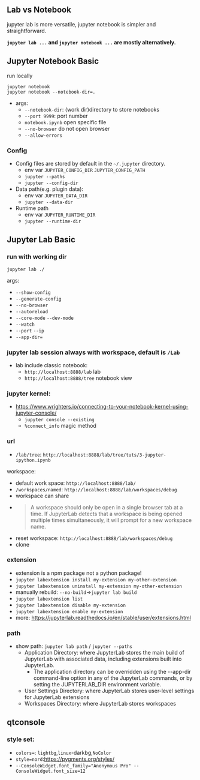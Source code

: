 ## Lab vs Notebook

jupyter lab is more versatile, jupyter notebook is simpler and straightforward.

**`jupyter lab ...` and `jupyter notebook ...` are mostly alternatively.**

## Jupyter Notebook Basic

run locally

```
jupyter notebook 
jupyter notebook --notebook-dir=.
```

* args:
    * `--notebook-dir`: (work dir)directory to store notebooks
    * `--port 9999`: port number
    * `notebook.ipynb` open specific file
    * `--no-browser` do not open browser
    * `--allow-errors`

### Config

* Config files are stored by default in the `~/.jupyter` directory.
    * env var `JUPYTER_CONFIG_DIR` `JUPYTER_CONFIG_PATH`
    * `jupyter --paths`
    * `jupyter --config-dir`
* Data path(e.g. plugin data):
    * env var `JUPYTER_DATA_DIR`
    * `jupyter --data-dir`
* Runtime path
    * env var `JUPYTER_RUNTIME_DIR`
    * `jupyter --runtime-dir`

## Jupyter Lab Basic

### run with working dir

```
jupyter lab ./
```

args:

* `--show-config`
* `--generate-config`
* `--no-browser`
* `--autoreload`
* `--core-mode` `--dev-mode`
* `--watch`
* `--port` `--ip`
* `--app-dir=`

### jupyter lab session always with workspace, default is `/Lab`

* lab include classic notebook:
    * `http://localhost:8888/lab` lab
    * `http://localhost:8888/tree` notebook view

### jupyter kernel:

* https://www.wrighters.io/connecting-to-your-notebook-kernel-using-jupyter-console/
    * `jupyter console --existing`
    * `%connect_info` magic method

### url

* `/lab/tree`: `http://localhost:8888/lab/tree/tuts/3-jupyter-ipython.ipynb`

workspace:

* default work space: `http://localhost:8888/lab/`
* `/workspaces/named`: `http://localhost:8888/lab/workspaces/debug`
* workspace can share
* > A workspace should only be open in a single browser tab at a time. If JupyterLab detects that a workspace is being
  opened multiple times simultaneously, it will prompt for a new workspace name.
* reset workspace: `http://localhost:8888/lab/workspaces/debug`
* clone

### extension

* extension is a npm package not a python package!
* `jupyter labextension install my-extension my-other-extension`
* `jupyter labextension uninstall my-extension my-other-extension`
* manually rebuild: `--no-build`->`jupyter lab build`
* `jupyter labextension list`
* `jupyter labextension disable my-extension`
* `jupyter labextension enable my-extension`
* more: https://jupyterlab.readthedocs.io/en/stable/user/extensions.html

### path

* show path: `jupyter lab path` / `jupyter --paths`
    * Application Directory: where JupyterLab stores the main build of JupyterLab with associated data, including
      extensions built into JupyterLab.
        * The application directory can be overridden using the --app-dir command-line option in any of the JupyterLab
          commands, or by setting the JUPYTERLAB_DIR environment variable.
    * User Settings Directory: where JupyterLab stores user-level settings for JupyterLab extensions
    * Workspaces Directory: where JupyterLab stores workspaces

## qtconsole

### style set:

* `colors=`: `lightbg`,`linux`-darkbg,`NoColor`
* `style=nord`:https://pygments.org/styles/
* `--ConsoleWidget.font_family="Anonymous Pro" --ConsoleWidget.font_size=12`